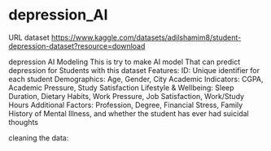 # depression_AI
URL dataset
https://www.kaggle.com/datasets/adilshamim8/student-depression-dataset?resource=download

depression AI Modeling
This is try to make AI model That can predict depression for Students with this dataset
Features:
ID: Unique identifier for each student
Demographics: Age, Gender, City
Academic Indicators: CGPA, Academic Pressure, Study Satisfaction
Lifestyle & Wellbeing: Sleep Duration, Dietary Habits, Work Pressure, Job Satisfaction, Work/Study Hours
Additional Factors: Profession, Degree, Financial Stress, Family History of Mental Illness, and whether the student has ever had suicidal thoughts

cleaning the data:
